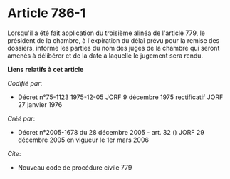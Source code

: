 # Article 786-1

Lorsqu'il a été fait application du troisième alinéa de l'article 779, le président de la chambre, à l'expiration du délai
prévu pour la remise des dossiers, informe les parties du nom des juges de la chambre qui seront amenés à délibérer et de la
date à laquelle le jugement sera rendu.

**Liens relatifs à cet article**

_Codifié par_:

  - Décret n°75-1123 1975-12-05 JORF 9 décembre 1975 rectificatif JORF 27 janvier 1976

_Créé par_:

  - Décret n°2005-1678 du 28 décembre 2005 - art. 32 () JORF 29 décembre 2005 en vigueur le 1er mars 2006

_Cite_:

  - Nouveau code de procédure civile 779
